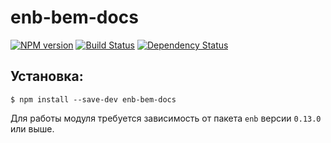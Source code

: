 enb-bem-docs
============

[![NPM version](https://badge.fury.io/js/enb-bem-docs.svg)](http://badge.fury.io/js/enb-bem-docs) [![Build Status](https://travis-ci.org/andrewblond/enb-bem-docs.svg?branch=master)](https://travis-ci.org/andrewblond/enb-bem-docs) [![Dependency Status](https://david-dm.org/andrewblond/enb-bem-docs.svg)](https://david-dm.org/andrewblond/enb-bem-docs)

Установка:
----------

```
$ npm install --save-dev enb-bem-docs
```

Для работы модуля требуется зависимость от пакета `enb` версии `0.13.0` или выше.
